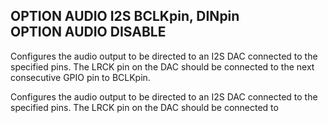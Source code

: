 ## OPTION AUDIO I2S BCLKpin, DINpin <br> OPTION AUDIO DISABLE

Configures the audio output to be directed to an I2S DAC connected to the specified pins. The LRCK pin on the DAC should be connected to the next consecutive GPIO pin to BCLKpin.

Configures the audio output to be directed to an I2S DAC connected to the specified pins. The LRCK pin on the DAC should be connected to

